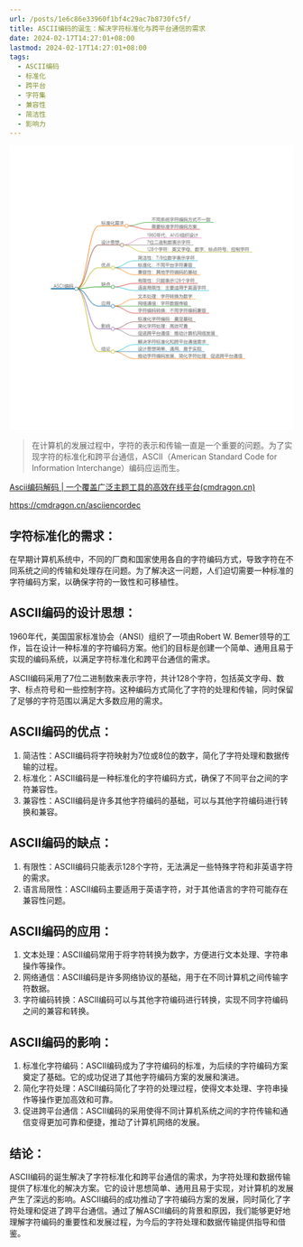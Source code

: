 ```yaml
---
url: /posts/1e6c86e33960f1bf4c29ac7b8730fc5f/
title: ASCII编码的诞生：解决字符标准化与跨平台通信的需求
date: 2024-02-17T14:27:01+08:00
lastmod: 2024-02-17T14:27:01+08:00
tags:
  - ASCII编码
  - 标准化
  - 跨平台
  - 字符集
  - 兼容性
  - 简洁性
  - 影响力
---
```



<img src="/images/2024_02_17 14_26_29.png" title="2024_02_17 14_26_29.png" alt="2024_02_17 14_26_29.png"/>

> 在计算机的发展过程中，字符的表示和传输一直是一个重要的问题。为了实现字符的标准化和跨平台通信，ASCII（American Standard
> Code for Information Interchange）编码应运而生。

[Ascii编码解码 | 一个覆盖广泛主题工具的高效在线平台(cmdragon.cn)](https://cmdragon.cn/asciiencordec)

https://cmdragon.cn/asciiencordec

## 字符标准化的需求：

在早期计算机系统中，不同的厂商和国家使用各自的字符编码方式，导致字符在不同系统之间的传输和处理存在问题。为了解决这一问题，人们迫切需要一种标准的字符编码方案，以确保字符的一致性和可移植性。

## ASCII编码的设计思想：

1960年代，美国国家标准协会（ANSI）组织了一项由Robert W.
Bemer领导的工作，旨在设计一种标准的字符编码方案。他们的目标是创建一个简单、通用且易于实现的编码系统，以满足字符标准化和跨平台通信的需求。

ASCII编码采用了7位二进制数来表示字符，共计128个字符，包括英文字母、数字、标点符号和一些控制字符。这种编码方式简化了字符的处理和传输，同时保留了足够的字符范围以满足大多数应用的需求。

## ASCII编码的优点：

1. 简洁性：ASCII编码将字符映射为7位或8位的数字，简化了字符处理和数据传输的过程。
1. 标准化：ASCII编码是一种标准化的字符编码方式，确保了不同平台之间的字符兼容性。
1. 兼容性：ASCII编码是许多其他字符编码的基础，可以与其他字符编码进行转换和兼容。

## ASCII编码的缺点：

1. 有限性：ASCII编码只能表示128个字符，无法满足一些特殊字符和非英语字符的需求。
1. 语言局限性：ASCII编码主要适用于英语字符，对于其他语言的字符可能存在兼容性问题。

## ASCII编码的应用：

1. 文本处理：ASCII编码常用于将字符转换为数字，方便进行文本处理、字符串操作等操作。
1. 网络通信：ASCII编码是许多网络协议的基础，用于在不同计算机之间传输字符数据。
1. 字符编码转换：ASCII编码可以与其他字符编码进行转换，实现不同字符编码之间的兼容和转换。

## ASCII编码的影响：

1. 标准化字符编码：ASCII编码成为了字符编码的标准，为后续的字符编码方案奠定了基础。它的成功促进了其他字符编码方案的发展和演进。
1. 简化字符处理：ASCII编码简化了字符的处理过程，使得文本处理、字符串操作等操作更加高效和可靠。
1. 促进跨平台通信：ASCII编码的采用使得不同计算机系统之间的字符传输和通信变得更加可靠和便捷，推动了计算机网络的发展。

## 结论：

ASCII编码的诞生解决了字符标准化和跨平台通信的需求，为字符处理和数据传输提供了标准化的解决方案。它的设计思想简单、通用且易于实现，对计算机的发展产生了深远的影响。ASCII编码的成功推动了字符编码方案的发展，同时简化了字符处理和促进了跨平台通信。通过了解ASCII编码的背景和原因，我们能够更好地理解字符编码的重要性和发展过程，为今后的字符处理和数据传输提供指导和借鉴。
